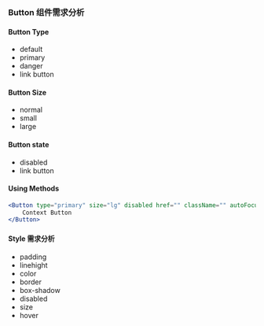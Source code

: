 ### Button 组件需求分析

#### Button Type

-   default
-   primary
-   danger
-   link button

#### Button Size

-   normal
-   small
-   large

#### Button state

-   disabled
-   link button

#### Using Methods

```jsx
<Button type="primary" size="lg" disabled href="" className="" autoFocus="">
    Context Button
</Button>
```

#### Style 需求分析

-   padding
-   linehight
-   color
-   border
-   box-shadow
-   disabled
-   size
-   hover
